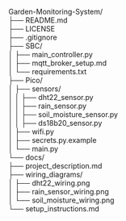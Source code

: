 Garden-Monitoring-System/<br>
├── README.md<br>
├── LICENSE<br>
├── .gitignore<br>
├── SBC/<br>
│   ├── main_controller.py<br>
│   ├── mqtt_broker_setup.md<br>
│   └── requirements.txt<br>
├── Pico/<br>
│   ├── sensors/<br>
│   │   ├── dht22_sensor.py<br>
│   │   ├── rain_sensor.py<br>
│   │   ├── soil_moisture_sensor.py<br>
│   │   ├── ds18b20_sensor.py<br>
│   ├── wifi.py<br>
│   ├── secrets.py.example<br>
│   └── main.py<br>
└── docs/<br>
    ├── project_description.md<br>
    ├── wiring_diagrams/<br>
    │   ├── dht22_wiring.png<br>
    │   ├── rain_sensor_wiring.png<br>
    │   └── soil_moisture_wiring.png<br>
    └── setup_instructions.md<br>
